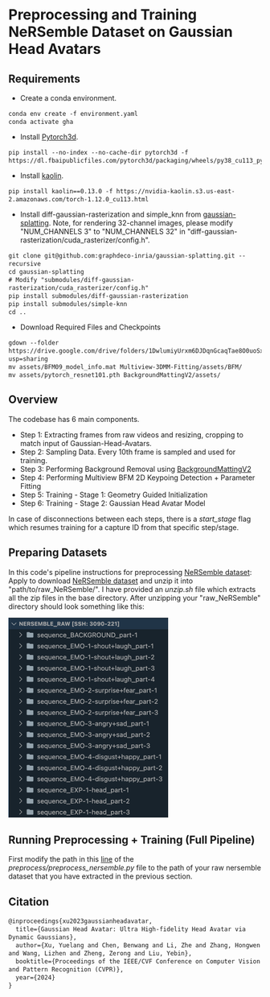 # Preprocessing and Training NeRSemble Dataset on Gaussian Head Avatars

## Requirements

* Create a conda environment.
```
conda env create -f environment.yaml
conda activate gha
```
* Install [Pytorch3d](https://github.com/facebookresearch/pytorch3d).
```
pip install --no-index --no-cache-dir pytorch3d -f https://dl.fbaipublicfiles.com/pytorch3d/packaging/wheels/py38_cu113_pyt1120/download.html
```
* Install [kaolin](https://github.com/NVIDIAGameWorks/kaolin).
```
pip install kaolin==0.13.0 -f https://nvidia-kaolin.s3.us-east-2.amazonaws.com/torch-1.12.0_cu113.html
```
* Install diff-gaussian-rasterization and simple_knn from [gaussian-splatting](https://github.com/graphdeco-inria/gaussian-splatting). Note, for rendering 32-channel images, please modify "NUM_CHANNELS 3" to "NUM_CHANNELS 32" in "diff-gaussian-rasterization/cuda_rasterizer/config.h".
```
git clone git@github.com:graphdeco-inria/gaussian-splatting.git --recursive
cd gaussian-splatting
# Modify "submodules/diff-gaussian-rasterization/cuda_rasterizer/config.h"
pip install submodules/diff-gaussian-rasterization
pip install submodules/simple-knn
cd ..
```
* Download Required Files and Checkpoints
```
gdown --folder https://drive.google.com/drive/folders/1DwlumiyUrxm6DJDqnGcaqTae8O0uoSxZ?usp=sharing
mv assets/BFM09_model_info.mat Multiview-3DMM-Fitting/assets/BFM/
mv assets/pytorch_resnet101.pth BackgroundMattingV2/assets/
```

## Overview 

The codebase has 6 main components.
- Step 1: Extracting frames from raw videos and resizing, cropping to match input of Gaussian-Head-Avatars. 
- Step 2: Sampling Data. Every 10th frame is sampled and used for training. 
- Step 3: Performing Background Removal using [BackgroundMattingV2](https://github.com/PeterL1n/BackgroundMattingV2)
- Step 4: Performing Multiview BFM 2D Keypoing Detection + Parameter Fitting
- Step 5: Training - Stage 1: Geometry Guided Initialization 
- Step 6: Training - Stage 2: Gaussian Head Avatar Model

In case of disconnections between each steps, there is a *start_stage* flag which resumes training for a capture ID from that specific step/stage. 


## Preparing Datasets
In this code's pipeline instructions for preprocessing [NeRSemble dataset](https://tobias-kirschstein.github.io/nersemble/):
Apply to download [NeRSemble dataset](https://tobias-kirschstein.github.io/nersemble/) and unzip it into "path/to/raw_NeRSemble/".
I have provided an *unzip.sh* file which extracts all the zip files in the base directory. 
After unzipping your "raw_NeRSemble" directory should look something like this: 

<img src="assets/unzip_directory.png" width="318" height="397"/> 

## Running Preprocessing + Training (Full Pipeline)

First modify the path in this [line](https://github.com/yc4ny/NeRSemble_Preprocess/blob/abe7da8115c08827fa16e898120f0fb06550f4d7/preprocess/preprocess_nersemble.py#L114) of the *preprocess/preprocess_nersemble.py* file to the path of your raw nersemble dataset that you have extracted in the previous section.


## Citation
```
@inproceedings{xu2023gaussianheadavatar,
  title={Gaussian Head Avatar: Ultra High-fidelity Head Avatar via Dynamic Gaussians},
  author={Xu, Yuelang and Chen, Benwang and Li, Zhe and Zhang, Hongwen and Wang, Lizhen and Zheng, Zerong and Liu, Yebin},
  booktitle={Proceedings of the IEEE/CVF Conference on Computer Vision and Pattern Recognition (CVPR)},
  year={2024}
}